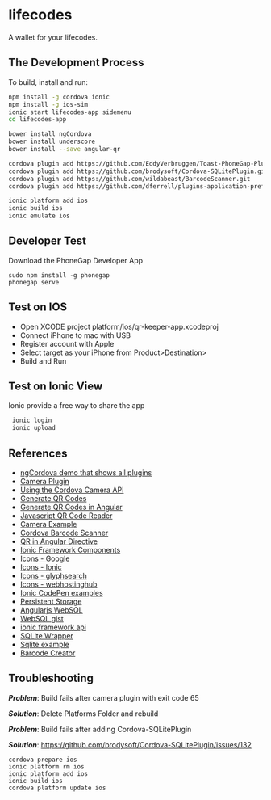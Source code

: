 # lifecodes

A wallet for your lifecodes.



## The Development Process

To build, install and run:
``` bash
npm install -g cordova ionic
npm install -g ios-sim
ionic start lifecodes-app sidemenu
cd lifecodes-app

bower install ngCordova
bower install underscore
bower install --save angular-qr

cordova plugin add https://github.com/EddyVerbruggen/Toast-PhoneGap-Plugin.git
cordova plugin add https://github.com/brodysoft/Cordova-SQLitePlugin.git
cordova plugin add https://github.com/wildabeast/BarcodeScanner.git
cordova plugin add https://github.com/dferrell/plugins-application-preferences.git

ionic platform add ios
ionic build ios
ionic emulate ios
```

## Developer Test

Download the PhoneGap Developer App

```
sudo npm install -g phonegap
phonegap serve
```

## Test on IOS

- Open XCODE project platform/ios/qr-keeper-app.xcodeproj
- Connect iPhone to mac with USB
- Register account with Apple
- Select target as your iPhone from Product>Destination>
- Build and Run

## Test on Ionic View

Ionic provide a free way to share the app

``` bash
 ionic login
 ionic upload
```

## References
- [ngCordova demo that shows all plugins](http://ngcordova.com/)
- [Camera Plugin](https://github.com/apache/cordova-plugin-camera/blob/master/doc/index.md)
- [Using the Cordova Camera API](http://learn.ionicframework.com/formulas/cordova-camera/)
- [Generate QR Codes](https://github.com/lrsjng/jquery-qrcode)
- [Generate QR Codes in Angular](https://github.com/monospaced/angular-qrcode)
- [Javascript QR Code Reader](https://github.com/LazarSoft/jsqrcode)
- [Camera Example](https://github.com/driftyco/ionic-example-cordova-camera)
- [Cordova Barcode Scanner](http://blog.nraboy.com/2014/09/implement-barcode-scanner-using-ionic-framework/)
- [QR in Angular Directive](https://github.com/janantala/angular-qr)
- [Ionic Framework Components](http://ionicframework.com/docs/components/)
- [Icons - Google](https://github.com/google/material-design-icons/releases/tag/1.0.0)
- [Icons - Ionic](http://ionicons.com/)
- [Icons - glyphsearch](http://glyphsearch.com/?)
- [Icons - webhostinghub](http://www.webhostinghub.com/glyphs/)
- [Ionic CodePen examples](http://codepen.io/ionic/public-list/)
- [Persistent Storage](http://docs.phonegap.com/en/1.2.0/phonegap_storage_storage.md.html)
- [Angularjs WebSQL](https://github.com/paulocaldeira17/angular-websql)
- [WebSQL gist](https://gist.github.com/jgoux/10738978)
- [ionic framework api](http://ionicframework.com/docs/api/)
- [SQLite Wrapper](https://github.com/driftyco/ng-cordova/blob/master/src/plugins/sqlite.js)
- [Sqlite example](https://github.com/brodysoft/Cordova-SQLitePlugin/issues/171)
- [Barcode Creator](http://barcode-coder.com/en/barcode-jquery-plugin-201.html)
## Troubleshooting

***Problem***: Build fails after camera plugin with exit code 65

***Solution***: Delete Platforms Folder and rebuild

***Problem***: Build fails after adding Cordova-SQLitePlugin

***Solution***: https://github.com/brodysoft/Cordova-SQLitePlugin/issues/132
```
cordova prepare ios
ionic platform rm ios
ionic platform add ios
ionic build ios
cordova platform update ios
```
